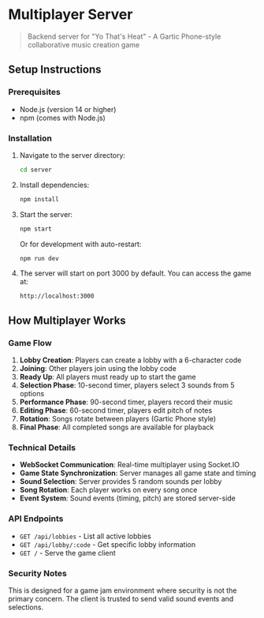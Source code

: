 # Multiplayer Server

> Backend server for "Yo That's Heat" - A Gartic Phone-style collaborative music creation game

## Setup Instructions

### Prerequisites
- Node.js (version 14 or higher)
- npm (comes with Node.js)

### Installation

1. Navigate to the server directory:
   ```bash
   cd server
   ```

2. Install dependencies:
   ```bash
   npm install
   ```

3. Start the server:
   ```bash
   npm start
   ```

   Or for development with auto-restart:
   ```bash
   npm run dev
   ```

4. The server will start on port 3000 by default. You can access the game at:
   ```
   http://localhost:3000
   ```

## How Multiplayer Works

### Game Flow

1. **Lobby Creation**: Players can create a lobby with a 6-character code
2. **Joining**: Other players join using the lobby code
3. **Ready Up**: All players must ready up to start the game
4. **Selection Phase**: 10-second timer, players select 3 sounds from 5 options
5. **Performance Phase**: 90-second timer, players record their music
6. **Editing Phase**: 60-second timer, players edit pitch of notes
7. **Rotation**: Songs rotate between players (Gartic Phone style)
8. **Final Phase**: All completed songs are available for playback

### Technical Details

- **WebSocket Communication**: Real-time multiplayer using Socket.IO
- **Game State Synchronization**: Server manages all game state and timing
- **Sound Selection**: Server provides 5 random sounds per lobby
- **Song Rotation**: Each player works on every song once
- **Event System**: Sound events (timing, pitch) are stored server-side

### API Endpoints

- `GET /api/lobbies` - List all active lobbies
- `GET /api/lobby/:code` - Get specific lobby information
- `GET /` - Serve the game client

### Security Notes

This is designed for a game jam environment where security is not the primary concern. The client is trusted to send valid sound events and selections.
